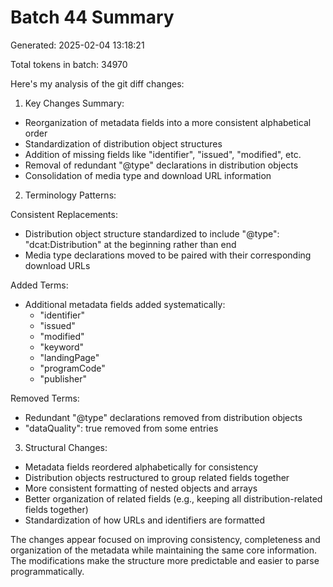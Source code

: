 # Batch 44 Summary

Generated: 2025-02-04 13:18:21

Total tokens in batch: 34970

Here's my analysis of the git diff changes:

1. Key Changes Summary:
- Reorganization of metadata fields into a more consistent alphabetical order
- Standardization of distribution object structures
- Addition of missing fields like "identifier", "issued", "modified", etc.
- Removal of redundant "@type" declarations in distribution objects
- Consolidation of media type and download URL information

2. Terminology Patterns:

Consistent Replacements:
- Distribution object structure standardized to include "@type": "dcat:Distribution" at the beginning rather than end
- Media type declarations moved to be paired with their corresponding download URLs

Added Terms:
- Additional metadata fields added systematically:
  - "identifier"
  - "issued" 
  - "modified"
  - "keyword"
  - "landingPage"
  - "programCode"
  - "publisher"

Removed Terms:
- Redundant "@type" declarations removed from distribution objects
- "dataQuality": true removed from some entries

3. Structural Changes:
- Metadata fields reordered alphabetically for consistency
- Distribution objects restructured to group related fields together
- More consistent formatting of nested objects and arrays
- Better organization of related fields (e.g., keeping all distribution-related fields together)
- Standardization of how URLs and identifiers are formatted

The changes appear focused on improving consistency, completeness and organization of the metadata while maintaining the same core information. The modifications make the structure more predictable and easier to parse programmatically.